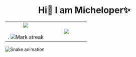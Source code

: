 <h1 align="center">Hi👋 I am  Micheloper✨ </h1>
 

<table align="center" >
<tr border="none">
 
<td width="50%" align="center">
  <img  align="center"  src="https://github-readme-stats.vercel.app/api?username=Micheloper&theme=dark&show_icons=true&count_private=true" />
  <br>
  </br>.
  <img  title="🔥 Get streak stats for your profile at git.io/streak-stats" alt="Mark streak" src="https://github-readme-streak-stats.herokuapp.com/?user=Micheloper&theme=dark&hide_border=false" /> 
</td>

<td width="50%" align="center">
  <img  align="center"  src="https://github-readme-stats.anuraghazra1.vercel.app/api/top-langs/?username=Micheloper&theme=dark&hide_border=false&no-bg=true&no-frame=true&langs_count=10"/>
  </td>
 
</tr>
</table>

 ![Snake animation](https://github.com/Micheloper/Micheloper/blob/output/github-contribution-grid-snake.svg)
